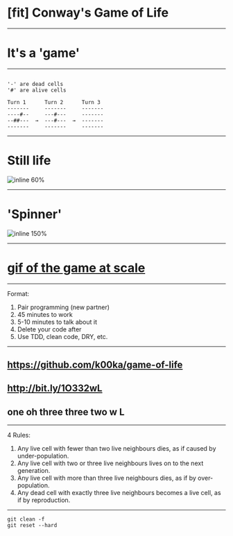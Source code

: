 # [fit] Conway's Game of Life

---

# It's a 'game'

---

```

'-' are dead cells
'#' are alive cells

Turn 1      Turn 2      Turn 3
-------     -------     -------
----#--     ---#---     -------
--##---  →  ---#---  →  -------
-------     -------     -------
```

---

# Still life

![inline 60%](https://upload.wikimedia.org/wikipedia/commons/thumb/9/96/Game_of_life_block_with_border.svg/600px-Game_of_life_block_with_border.svg.png)

---

# 'Spinner'

![inline 150%](https://upload.wikimedia.org/wikipedia/commons/9/95/Game_of_life_blinker.gif)

---

# [gif of the game at scale](https://upload.wikimedia.org/wikipedia/commons/e/e5/Gospers_glider_gun.gif)

---

Format:

1. Pair programming (new partner)
2. 45 minutes to work
3. 5-10 minutes to talk about it
4. Delete your code after
5. Use TDD, clean code, DRY, etc.

---

## https://github.com/k00ka/game-of-life
## http://bit.ly/1O332wL
## one oh three three  two w L

---

4 Rules:

1. Any live cell with fewer than two live neighbours dies, as if caused by under-population.
1. Any live cell with two or three live neighbours lives on to the next generation.
1. Any live cell with more than three live neighbours dies, as if by over-population.
1. Any dead cell with exactly three live neighbours becomes a live cell, as if by reproduction.

---

```
git clean -f
git reset --hard
```
